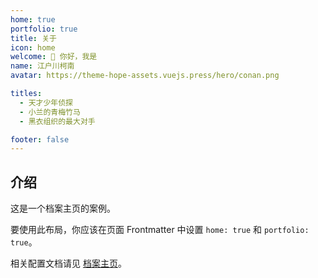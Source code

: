 ```yaml
---
home: true
portfolio: true
title: 关于
icon: home
welcome: 👋 你好，我是
name: 江户川柯南
avatar: https://theme-hope-assets.vuejs.press/hero/conan.png

titles:
  - 天才少年侦探
  - 小兰的青梅竹马
  - 黑衣组织的最大对手

footer: false
---
```


## 介绍

这是一个档案主页的案例。

要使用此布局，你应该在页面 Frontmatter 中设置 `home: true` 和 `portfolio: true`。

相关配置文档请见 [档案主页](https://theme-hope.vuejs.press/zh/guide/blog/home.html#档案类型主页)。
